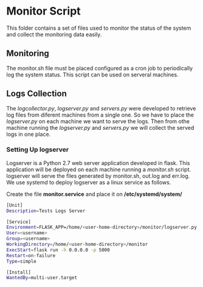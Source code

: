 # Monitor Script

This folder contains a set of files used to monitor the status of the system and collect the monitoring data easily.

## Monitoring

The monitor.sh file must be placed configured as a cron job to periodically log the system status. This script can be used on serveral machines. 

## Logs Collection

The *logcollector.py*, *logserver.py* and *servers.py* were developed to retrieve log files from diferent machines from a single one. So we have to place the *logserver.py* on each machine we want to serve the logs. Then from othe machine running the *logserver.py* and *servers.py* we will collect the served logs in one place. 

### Setting Up logserver

Logserver is a Python 2.7 web server application developed in flask. This application will be deployed on each machine running a *monitor.sh* script. logserver will serve the files generated by monitor.sh, out.log and err.log. We use systemd to deploy logserver as a linux service as follows.

Create the file **monitor.service** and place it on **/etc/systemd/system/**

```sh
[Unit]
Description=Tests Logs Server

[Service]
Environment=FLASK_APP=/home/<user-home-directory>/monitor/logserver.py
User=<username>
Group=<username>
WorkingDirectory=/home/<user-home-directory>/monitor
ExecStart=flask run -h 0.0.0.0 -p 5000
Restart=on-failure
Type=simple

[Install]
WantedBy=multi-user.target
```

